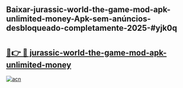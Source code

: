 ## Baixar-jurassic-world-the-game-mod-apk-unlimited-money-Apk-sem-anúncios-desbloqueado-completamente-2025-#yjk0q

# <h2><a href="https://ainizakaria.my?title=jurassic-world-the-game-mod-apk-unlimited-money&ref=20M">🔗👉 🔴 jurassic-world-the-game-mod-apk-unlimited-money</a></h2>

[![acn](https://github.com/user-attachments/assets/0f9c940e-d8b0-45ae-aac7-cd30a18b3e1c)](https://ainizakaria.my?title=jurassic-world-the-game-mod-apk-unlimited-money&ref=20M)

